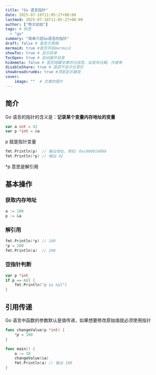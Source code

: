 ```yaml
---
title: "Go 语言指针"
date: 2025-07-16T11:05:27+08:00
lastmod: 2025-07-16T11:05:27+08:00
author: ["熊大如如"]
tags: # 标签
  - "go"
summary: "简单介绍Go语言的指针"
draft: false # 是否为草稿
mermaid: true #是否开启mermaid
showToc: true # 显示目录
TocOpen: true # 自动展开目录
hidemeta: false # 是否隐藏文章的元信息，如发布日期、作者等
disableShare: true # 底部不显示分享栏
showbreadcrumbs: true #顶部显示路径
cover:
    image: ""  # 文章的图片
---
```

## 简介
Go 语言的指针的含义是：**记录某个变量内存地址的变量**

```go
var a int = 42
var p *int = &a
```

p 就是指针变量

```go
fmt.Println(p)  // 输出地址，例如：0xc000014088
fmt.Println(*p) // 输出 42
```

*p 意思是解引用

## 基本操作
### 获取内存地址
```go
a := 100
p := &a
```

### 解引用
```go
fmt.Println(*p) // 100
*p = 200
fmt.Println(a)  // 200
```

### 空指针判断
```go
var p *int
if p == nil {
    fmt.Println("p is nil")
}
```

## 引用传递
Go 语言中函数的参数默认是值传递，如果想要修改原始值就必须使用指针

```go
func changeValue(p *int) {
    *p = 100
}

func main() {
    a := 10
    changeValue(&a)
    fmt.Println(a) // 输出 100
}
```

